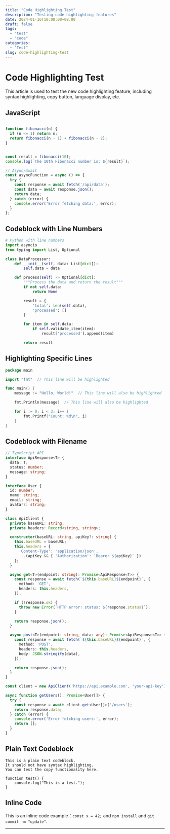 ```yaml
---
title: "Code Highlighting Test"
description: "Testing code highlighting features"
date: 2024-01-16T10:00:00+08:00
draft: false
tags: 
  - "test"
  - "code"
categories:
  - "Test"
slug: code-highlighting-test
---
```


# Code Highlighting Test

This article is used to test the new code highlighting feature, including syntax highlighting, copy button, language display, etc.

## JavaScript

```javascript

function fibonacci(n) {
  if (n <= 1) return n;
  return fibonacci(n - 1) + fibonacci(n - 2);
}


const result = fibonacci(10);
console.log(`The 10th Fibonacci number is: ${result}`);

// Async/Await
const asyncFunction = async () => {
  try {
    const response = await fetch('/api/data');
    const data = await response.json();
    return data;
  } catch (error) {
    console.error('Error fetching data:', error);
  }
};
```

## Codeblock with Line Numbers

```python {lineNos=true}
# Python with line numbers
import asyncio
from typing import List, Optional

class DataProcessor:
    def __init__(self, data: List[dict]):
        self.data = data

    def process(self) -> Optional[dict]:
        """Process the data and return the result"""
        if not self.data:
            return None

        result = {
            'total': len(self.data),
            'processed': []
        }

        for item in self.data:
            if self.validate_item(item):
                result['processed'].append(item)

        return result
```

## Highlighting Specific Lines

```go {lineNos=true hl_lines=[3,6,8]}
package main

import "fmt"  // This line will be highlighted

func main() {
    message := "Hello, World!"  // This line will also be highlighted

    fmt.Println(message)  // This line will also be highlighted

    for i := 0; i < 3; i++ {
        fmt.Printf("Count: %d\n", i)
    }
}
```


## Codeblock with Filename

```typescript {filename="api.ts"}
// TypeScript API
interface ApiResponse<T> {
  data: T;
  status: number;
  message: string;
}

interface User {
  id: number;
  name: string;
  email: string;
  avatar?: string;
}

class ApiClient {
  private baseURL: string;
  private headers: Record<string, string>;

  constructor(baseURL: string, apiKey?: string) {
    this.baseURL = baseURL;
    this.headers = {
      'Content-Type': 'application/json',
      ...(apiKey && { 'Authorization': `Bearer ${apiKey}` })
    };
  }

  async get<T>(endpoint: string): Promise<ApiResponse<T>> {
    const response = await fetch(`${this.baseURL}${endpoint}`, {
      method: 'GET',
      headers: this.headers,
    });

    if (!response.ok) {
      throw new Error(`HTTP error! status: ${response.status}`);
    }

    return response.json();
  }

  async post<T>(endpoint: string, data: any): Promise<ApiResponse<T>> {
    const response = await fetch(`${this.baseURL}${endpoint}`, {
      method: 'POST',
      headers: this.headers,
      body: JSON.stringify(data),
    });

    return response.json();
  }
}

const client = new ApiClient('https://api.example.com', 'your-api-key');

async function getUsers(): Promise<User[]> {
  try {
    const response = await client.get<User[]>('/users');
    return response.data;
  } catch (error) {
    console.error('Error fetching users:', error);
    return [];
  }
}
```


## Plain Text Codeblock

```
This is a plain text codeblock.
It should not have syntax highlighting.
You can test the copy functionality here.

function test() {
    console.log("This is a test.");
}
```

## Inline Code

This is an inline code example：`const x = 42;` and `npm install` and `git commit -m "update"`.

---
